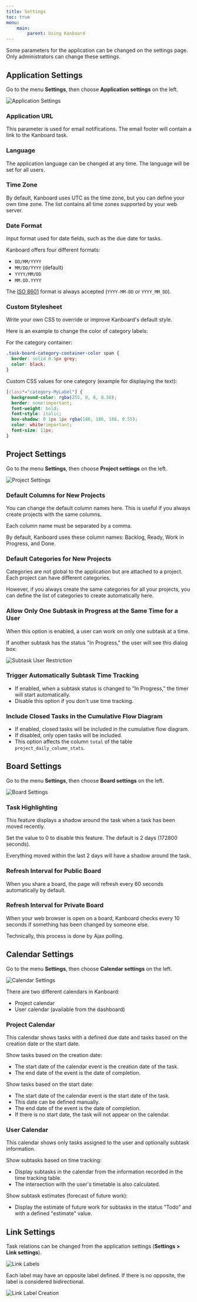 ```yaml
---
title: Settings
toc: true
menu:
    main:
        parent: Using Kanboard
---
```


Some parameters for the application can be changed on the settings page.
Only administrators can change these settings.

Application Settings
--------------------

Go to the menu **Settings**, then choose **Application settings** on the left.

![Application Settings](/images/v1/application-settings.png)

### Application URL

This parameter is used for email notifications.
The email footer will contain a link to the Kanboard task.

### Language

The application language can be changed at any time.
The language will be set for all users.

### Time Zone

By default, Kanboard uses UTC as the time zone, but you can define your own time zone.
The list contains all time zones supported by your web server.

### Date Format

Input format used for date fields, such as the due date for tasks.

Kanboard offers four different formats:

- `DD/MM/YYYY`
- `MM/DD/YYYY` (default)
- `YYYY/MM/DD`
- `MM.DD.YYYY`

The [ISO 8601](http://en.wikipedia.org/wiki/ISO_8601) format is always accepted (`YYYY-MM-DD` or `YYYY_MM_DD`).

### Custom Stylesheet

Write your own CSS to override or improve Kanboard's default style.

Here is an example to change the color of category labels:

For the category container:

```css
.task-board-category-container-color span {
  border: solid 0.5px grey;
  color: black;
}
```

Custom CSS values for one category (example for displaying the text):

```css
[class*="category-MyLabel"] {
  background-color: rgba(255, 0, 0, 0.50);
  border: none!important;
  font-weight: bold;
  font-style: italic;
  box-shadow: 0 1px 1px rgba(186, 186, 186, 0.55);
  color: white!important;
  font-size: 11px;
}
```

Project Settings
----------------

Go to the menu **Settings**, then choose **Project settings** on the left.

![Project Settings](/images/v1/project-settings.png)

### Default Columns for New Projects

You can change the default column names here.
This is useful if you always create projects with the same columns.

Each column name must be separated by a comma.

By default, Kanboard uses these column names: Backlog, Ready, Work in Progress, and Done.

### Default Categories for New Projects

Categories are not global to the application but are attached to a project.
Each project can have different categories.

However, if you always create the same categories for all your projects,
you can define the list of categories to create automatically here.

### Allow Only One Subtask in Progress at the Same Time for a User

When this option is enabled, a user can work on only one subtask at a time.

If another subtask has the status "In Progress," the user will see this dialog box:

![Subtask User Restriction](/images/v1/subtask-user-restriction.png)

### Trigger Automatically Subtask Time Tracking

- If enabled, when a subtask status is changed to "In Progress," the timer will start automatically.
- Disable this option if you don't use time tracking.

### Include Closed Tasks in the Cumulative Flow Diagram

- If enabled, closed tasks will be included in the cumulative flow diagram.
- If disabled, only open tasks will be included.
- This option affects the column `total` of the table `project_daily_column_stats`.

Board Settings
--------------

Go to the menu **Settings**, then choose **Board settings** on the left.

![Board Settings](/images/v1/board-settings.png)

### Task Highlighting

This feature displays a shadow around the task when a task has been moved recently.

Set the value to 0 to disable this feature. The default is 2 days (172800 seconds).

Everything moved within the last 2 days will have a shadow around the task.

### Refresh Interval for Public Board

When you share a board, the page will refresh every 60 seconds automatically by default.

### Refresh Interval for Private Board

When your web browser is open on a board, Kanboard checks every 10 seconds if something has been changed by someone else.

Technically, this process is done by Ajax polling.

Calendar Settings
-----------------

Go to the menu **Settings**, then choose **Calendar settings** on the left.

![Calendar Settings](/images/v1/calendar-settings.png)

There are two different calendars in Kanboard:

- Project calendar
- User calendar (available from the dashboard)

### Project Calendar

This calendar shows tasks with a defined due date and tasks based on the creation date or the start date.

Show tasks based on the creation date:

- The start date of the calendar event is the creation date of the task.
- The end date of the event is the date of completion.

Show tasks based on the start date:

- The start date of the calendar event is the start date of the task.
- This date can be defined manually.
- The end date of the event is the date of completion.
- If there is no start date, the task will not appear on the calendar.

### User Calendar

This calendar shows only tasks assigned to the user and optionally subtask information.

Show subtasks based on time tracking:

- Display subtasks in the calendar from the information recorded in the time tracking table.
- The intersection with the user's timetable is also calculated.

Show subtask estimates (forecast of future work):

- Display the estimate of future work for subtasks in the status "Todo" and with a defined "estimate" value.

Link Settings
-------------

Task relations can be changed from the application settings (**Settings > Link settings**).

![Link Labels](/images/v1/link-labels.png)

Each label may have an opposite label defined. If there is no opposite, the label is considered bidirectional.

![Link Label Creation](/images/v1/link-label-creation.png)
